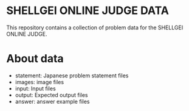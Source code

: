 # SHELLGEI ONLINE JUDGE DATA
This repository contains a collection of problem data for the SHELLGEI ONLINE JUDGE.

# About data
- statement: Japanese problem statement files
- images: image files
- input: Input files
- output: Expected output files
- answer: answer example files
